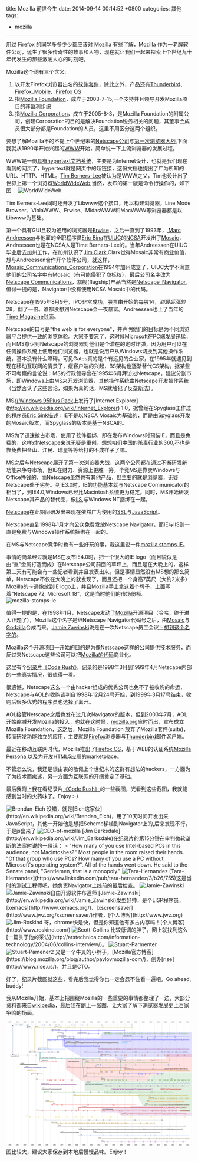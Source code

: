 title: Mozilla 前世今生
date: 2014-09-14 00:14:52 +0800
categories: 其他
tags:
- mozilla

---

用过 Firefox 的同学多多少少都应该对 Mozilla 有些了解，Mozilla 作为一老牌软件公司，诞生了很多传奇性的故事和人物，现在就让我们一起来探索上个世纪九十年代发生的那些激荡人心的时刻吧。

Mozilla这个词有三个含义:

1. 以开发Firefox浏览器出名的[软件套件](http://en.wikipedia.org/wiki/Mozilla)，除此之外，产品还有[Thunderbird](http://en.wikipedia.org/wiki/Mozilla_Thunderbird)、 [Firefox_Mobile](http://en.wikipedia.org/wiki/Firefox_Mobile)、[Firefox OS](http://en.wikipedia.org/wiki/Firefox_OS)
2. 指[Mozilla Foundation](http://en.wikipedia.org/wiki/Mozilla_Foundation)，成立于2003-7-15,一个支持并且领导开发Mozilla项目的非盈利组织
3. 指[Mozilla Corporation](http://en.wikipedia.org/wiki/Mozilla_Corporation)，成立于2005-8-3，是Mozilla Foundation的附属公司，创建Corporation的目的是解决Foundation税务相关的问题，其董事会成员很大部分都是Foundation的人员，这里不用区分这两个组织。

要想了解Mozilla不的不提上个世纪末的[Netscape公司](http://en.wikipedia.org/wiki/Netscape_Communications_Corporation)与[第一次浏览器大战](http://en.wikipedia.org/wiki/Browser_wars#First_browser_war),下面我就从1990年开始兴起的[WWW](http://en.wikipedia.org/wiki/World_Wide_Web)开始，简单说一下主流浏览器的发展过程。

WWW是一份[具有hypertext文档系统](http://www.w3.org/Proposal)，主要是为Internet设计，也就是我们现在看到的网页了，hypertext就是网页中的超链接，这份文档也提出了广为所知的URL、HTTP、HTML。[Tim Berners-Lee](http://en.wikipedia.org/wiki/Tim_Berners-Lee)被认为是WWW之父，Tim也设计出了世界上第一个浏览器[WorldWideWeb](http://en.wikipedia.org/wiki/WorldWideWeb),当然，发布的第一版是命令行操作的，如下图：
<img src="http://img04.taobaocdn.com/imgextra/i4/581166664/TB2N9C8apXXXXaoXXXXXXXXXXXX_!!581166664.gif" alt="WorldWideWeb"/>

Tim Berners-Lee同时还开发了Libwww这个接口，用以构建浏览器，Line Mode Browser、ViolaWWW、Erwise、MidasWWW和MacWWW等浏览器都是以Libwww为基础。

第一个具有GUI且较为通用的浏览器是[Erwise](http://en.wikipedia.org/wiki/Erwise)，之后一直到了1993年，[ Marc Andreessen](http://en.wikipedia.org/wiki/Marc_Andreessen)与他雇的全职程序员[Eric Bina](http://en.wikipedia.org/wiki/Eric_Bina)在[UIUC](http://en.wikipedia.org/wiki/University_of_Illinois_at_Urbana-Champaign)的[NCSA](http://en.wikipedia.org/wiki/National_Center_for_Supercomputing_Applications)开发出了[Mosaic](http://en.wikipedia.org/wiki/Mosaic_%28web_browser%29)，Andreessen也是在NCSA人是Time Berners-Lee的。当年Andreessen在UIUC毕业后去加州工作，在加州认识了[Jim Clark](http://en.wikipedia.org/wiki/James_H._Clark),Clark觉得Mosaic非常有商业价值，想与Andreessen合作开个软件公司，就这样，[Mosaic_Communications_Corporation](http://en.wikipedia.org/wiki/Mosaic_Communications_Corporation)在1994年加州成立了，UIUC大学不满意他们的公司名字中有Mosaic（有可能侵犯了商标权），最后公司名字改为[Netscape Communications](http://en.wikipedia.org/wiki/Netscape)，旗舰(flagship)产品当然是[Netscape_Navigator](http://en.wikipedia.org/wiki/Netscape_Navigator)，值得一提的是，Navigator中没有使用NCSA Mosaic中的代码。

Netscape在1995年8月9号，IPO非常成功，股票由开始的每股$14，到最后涨的$28，翻了一倍。谁都没想到Netscape会一夜暴富。Andreessen也上了当年的[Time Magazine封面](http://content.time.com/time/covers/0,16641,1101960219,00.html)。

Netscape的口号是"the web is for everyone"，并声明他们的目标是为不同浏览器平台提供一致的浏览体验。大家不要忘了，这时候Microsoft在PC端发展迅猛，而且MS意识到Netscape的浏览器对他们是个潜在的定时炸弹，因为用户可以在任何操作系统上使用他们浏览器，也就是说用户从Windows切换到其他操作系统，基本没有什么障碍。可见Gates真的是个有远见的企业家，在1995年就遇见到现在移动互联网的情景了，瘦客户端的兴起，BS架构也逐渐替代CS架构。据某些不可考察的言论说：MS的行政领导曾在1995年6月拜访过Netscape，建议分割市场，即Windows上由MS来开发浏览器，其他操作系统由Netscape开发操作系统（当然否认了这些言论，如果为真的话，MS就触犯了反垄断法）。

MS在[Windows 95](http://en.wikipedia.org/wiki/Windows_95)[Plus Pack](http://en.wikipedia.org/wiki/Microsoft_Plus!)上发行了[Internet Explorer](http://en.wikipedia.org/wiki/Internet_Explorer) 1.0，据曾经在Spyglass工作过的程序员[Eric Sink](http://en.wikipedia.org/wiki/Eric_Sink)[描述](http://www.ericsink.com/Browser_Wars.html)：IE不是以NSCA Mosaic为基础的，而是由Spyglass开发的Mosaic版本，而Spyglass的版本是基于NSCA的。

MS为了迅速抢占市场，使用了软件捆绑，即在发布Windows时预装IE，而且是免费的，这样对Netscape来说无疑是重创，想想咱们中国的杀毒行业的360,不也是靠免费把金山、江民、瑞星等等给打的不成样子了嘛。

MS之后与Netscape展开了第一次浏览器大战，这两个公司都在通过不断研发新功能来争夺市场，但IE在财力、资源上更胜一筹，毕竟MS是靠卖Windows与Office挣钱的，而Netscape虽然也有其他产品，但主要的就是浏览器，无疑Netscape处于劣势。到IE3.0时，IE的功能基本就与Netscape Communicator的相当了，到IE4.0,Windows已经比Macintosh系统更为稳定。同时，MS开始研发Netscape其产品的替代品，像[IIS](http://en.wikipedia.org/wiki/Internet_Information_Server),与Windows NT捆绑在一起。

[Netscape](http://en.wikipedia.org/wiki/Netscape)在此期间研发出来现在依然广为使用的[SSL](http://en.wikipedia.org/wiki/Transport_Layer_Security)与[JavaScript](http://en.wikipedia.org/wiki/JavaScript)。

Netscape直到1998年1月才向公众免费发放Netscape Navigator，而IE与IIS则一直是免费与Windows操作系统捆绑在一起的。

在MS与Netscape竞争时也有一些好玩的事，我这里说一件[mozilla stomps IE](http://home.snafu.de/tilman/mozilla/stomps.html)。

事情的简单经过就是MS在发布IE4.0时，把一个很大的IE logo（而且貌似是由“重”金属打造而成）在Netscape公司前面的草坪上，而且是在大晚上的，这样第二天有可能会有一些记者看到并且发表出来。但是事情显然没有MS想的那么简单，Netscape不仅在大晚上的就发现了，而且还把一个身高7英尺（大约2米多）Mozilla的卡通像放到IE logo上，并且Mozilla手上拿这着个牌子，上面写着“Netscape 72, Microsoft 18”，这是当时他们的市场份额。
<img src="http://img01.taobaocdn.com/imgextra/i1/581166664/TB23EOTapXXXXarXpXXXXXXXXXX_!!581166664.jpg" alt="mozilla-stomps-ie"/>

值得一提的是，在1998年1月，Netscape发动了[Mozilla](http://en.wikipedia.org/wiki/Mozilla)开源项目（哈哈，终于进入正题了），Mozilla这个名字是继Netscape Navigator代码号之后，由[Mosaic](http://en.wikipedia.org/wiki/Mosaic_%28web_browser%29)与[Godzilla](http://en.wikipedia.org/wiki/Godzilla)合成而来。[Jamie Zawinski](http://en.wikipedia.org/wiki/Jamie_Zawinski)说是在一次Netscape员工会议上[想到这个名字的](http://www.davetitus.com/mozilla/)。

Mozilla这个开源项目一开始的目的是为像Netscape这样的公司提供技术服务，而反过来Netscape这些公司可以把[Mozilla的代码](http://www-archive.mozilla.org/hacking/coding-introduction.html)商业化。

这里有个[纪录片《Code Rush》](http://v.youku.com/v_show/id_XNjA2NDI2MTUy.html)，记录的是1998年3月到1999年4月Netscape内部的一些真实情况，很值得一看。

很遗憾，Netscape这么一个由hacker组成的优秀公司也免不了被收购的命运，Netscape与AOL的收购谈判自1998年12月24号开始，到1999年3月17号结束，收购后很多优秀的程序员也选择了离开。

AOL接管Netscape之后也发布过几次Navigator的版本，但到2003年7月，AOL开始缩减开发Mozilla的投入，也就在这时候，[mozilla.org](http://www.mozilla.org/en-US/press/mozilla-foundation.html)应时而出，宣布成立Mozilla Foundation，这之后，Mozilla Foundation 放弃了Mozilla套件(suite)，转而研发功能独立的应用，主要就是[Firefox](http://en.wikipedia.org/wiki/Firefox)浏览器与[Thunderbird](http://en.wikipedia.org/wiki/Mozilla_Thunderbird)邮件客户端。

最近在移动互联网时代，Mozilla推出了[Firefox OS](http://en.wikipedia.org/wiki/Firefox_OS)，基于WEB的认证系统[Mozilla Persona](http://en.wikipedia.org/wiki/Mozilla_Persona),以及为开发HTML5应用的marketplace。

不管怎么说，我还是很由衷的敬佩上个世纪末的这群有想法的hackers，一方面为了为技术而痴迷，另一方面为互联网的开阔奠定了基础。

最后我附上我在看纪录片[《Code Rush》](http://www.imdb.com/title/tt0499004/)的一些截图，光看到这些截图，我就能感到当时的火药味了。Enjoy :-)

<img src="http://img04.taobaocdn.com/imgextra/i4/581166664/TB2_jO2apXXXXcHXXXXXXXXXXXX_!!581166664.png" alt=" Brendan-Eich"/>
没错，就是[Eich这家伙](http://en.wikipedia.org/wiki/Brendan_Eich)，用了10天时间开发出来JavaScript，其他一开始他是想把Scheme移植到Navigator上的,后来发现不行，于是js出来了

<img src="http://img04.taobaocdn.com/imgextra/i4/581166664/TB2L4eSapXXXXbtXpXXXXXXXXXX_!!581166664.png" alt=" CEO-of-mozilla"/>
[Jim Barksdale](http://en.wikipedia.org/wiki/Jim_Barksdale)在纪录片的第15分钟在审判微软垄断的法案时说的一段话：
> "How many of you use Intel-based PCs in this audience, not Macintoshes?" Most people in the room raised their hands. "Of that group who use PCs? How many of you use a PC without Microsoft's operating system?". All of the hands went down. He said to the Senate panel, "Gentlemen, that is a monopoly."

<img src="http://img03.taobaocdn.com/imgextra/i3/581166664/TB2d4K0apXXXXX4XpXXXXXXXXXX_!!581166664.png" alt="Tara-Hernandez"/>
[Tara-Hernandez](http://www.linkedin.com/pub/tara-hernandez/3/b26/755)这是当时的测试工程师吧，她负责Navigator上线前的最后检查。

<img src="http://img02.taobaocdn.com/imgextra/i2/581166664/TB28GG4apXXXXb_XXXXXXXXXXXX_!!581166664.png" alt=" Jamie-Zawinski"/>
<img src="http://img03.taobaocdn.com/imgextra/i3/581166664/TB2w7eVapXXXXacXpXXXXXXXXXX_!!581166664.png" alt=" Jamie-Zawinski自由开源软件布道师"/>
[Jamie-Zawinski](http://en.wikipedia.org/wiki/Jamie_Zawinski)发型好帅，是个LISP程序员，[xemacs](http://www.xemacs.org/)、[xscreensaver](http://www.jwz.org/xscreensaver/)作者，[个人博客](http://www.jwz.org)

<img src="http://img02.taobaocdn.com/imgextra/i2/581166664/TB20A96apXXXXasXXXXXXXXXXXX_!!581166664.png" alt="Jim-Roskind"/>
哥，chrome快是快，但是你知道他有多占内存吗！[个人博客](http://www.roskind.com/)

<img src="http://img04.taobaocdn.com/imgextra/i4/581166664/TB2n.S1apXXXXXfXpXXXXXXXXXX_!!581166664.png" alt=" Scott-Collins"/>
比较低调的胖子，网上就找到这么[一篇关于他的采访](http://arstechnica.com/information-technology/2004/06/collins-interview/)。

<img src="http://img03.taobaocdn.com/imgextra/i3/581166664/TB2oB5QapXXXXbYXpXXXXXXXXXX_!!581166664.png" alt=" Stuart-Parmenter"/>
<img src="http://img02.taobaocdn.com/imgextra/i2/581166664/TB2e090apXXXXXxXpXXXXXXXXXX_!!581166664.png" alt=" Stuart-Pamener2"/>
又是一个牛叉的小胖子，[Mozilla官方博客](https://blog.mozilla.org/blog/author/pavlovmozilla-com/)，创办[rise](http://www.rise.us/)，并且是CTO。


好了，纪录片截图就这些，看完后我觉得你也一定会忍不住看一遍吧。Go ahead, buddy!


我从Mozilla开始，基本上把围绕Mozilla的一些重要的事情都整理了一边，大部分资料都来自[wikipedia](http://en.wikipedia.org)，最后我在副上一张图，让大家了解下浏览器发展史上百家争鸣的场面。

![Timeline_of_web_browsers](/images/Timeline_of_web_browsers.svg "Timeline_of_web_browsers")
图比较大，建议大家保存到本地后慢慢品味。Enjoy！
